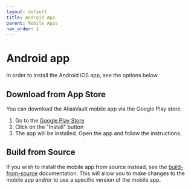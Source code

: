```yaml
---
layout: default
title: Android App
parent: Mobile Apps
nav_order: 1
---
```


# Android app
In order to install the Android iOS app, see the options below.

## Download from App Store
You can download the AliasVault mobile app via the Google Play store.

1. Go to the [Google Play Store](https://play.google.com/store/apps/details?id=net.aliasvault.app)
2. Click on the "Install" button
3. The app will be installed. Open the app and follow the instructions.

## Build from Source
If you wish to install the mobile app from source instead, see the [build-from-source](build-from-source.md) documentation. This will allow you to make changes to the mobile app and/or to use a specific version of the mobile app.